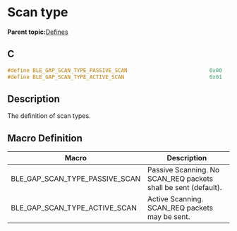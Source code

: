 # Scan type

**Parent topic:**[Defines](GUID-9781CD29-3C4B-41EE-8F98-355D2AA99482.md)

## C

```c
#define BLE_GAP_SCAN_TYPE_PASSIVE_SCAN                          0x00
#define BLE_GAP_SCAN_TYPE_ACTIVE_SCAN                           0x01
```

## Description

The definition of scan types.

## Macro Definition

|Macro|Description|
|-----|-----------|
|BLE\_GAP\_SCAN\_TYPE\_PASSIVE\_SCAN|Passive Scanning. No SCAN\_REQ packets shall be sent \(default\).|
|BLE\_GAP\_SCAN\_TYPE\_ACTIVE\_SCAN|Active Scanning. SCAN\_REQ packets may be sent.|

